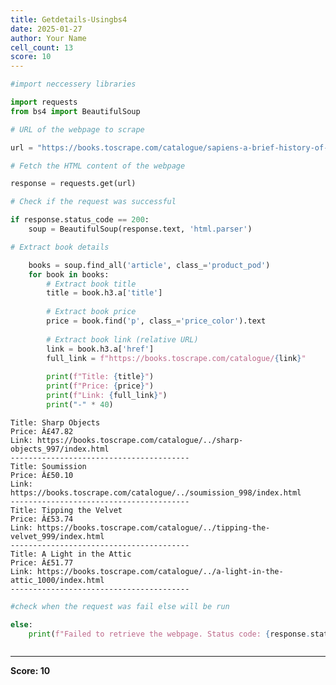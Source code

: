 ```yaml
---
title: Getdetails-Usingbs4
date: 2025-01-27
author: Your Name
cell_count: 13
score: 10
---
```


```python
#import neccessery libraries
```


```python
import requests
from bs4 import BeautifulSoup
```


```python
# URL of the webpage to scrape
```


```python
url = "https://books.toscrape.com/catalogue/sapiens-a-brief-history-of-humankind_996/index.html"
```


```python
# Fetch the HTML content of the webpage
```


```python
response = requests.get(url)
```


```python
# Check if the request was successful
```


```python
if response.status_code == 200:
    soup = BeautifulSoup(response.text, 'html.parser')
```


```python
# Extract book details
```


```python
    books = soup.find_all('article', class_='product_pod')
    for book in books:
        # Extract book title
        title = book.h3.a['title']
        
        # Extract book price
        price = book.find('p', class_='price_color').text
        
        # Extract book link (relative URL)
        link = book.h3.a['href']
        full_link = f"https://books.toscrape.com/catalogue/{link}"
        
        print(f"Title: {title}")
        print(f"Price: {price}")
        print(f"Link: {full_link}")
        print("-" * 40)

```

    Title: Sharp Objects
    Price: Â£47.82
    Link: https://books.toscrape.com/catalogue/../sharp-objects_997/index.html
    ----------------------------------------
    Title: Soumission
    Price: Â£50.10
    Link: https://books.toscrape.com/catalogue/../soumission_998/index.html
    ----------------------------------------
    Title: Tipping the Velvet
    Price: Â£53.74
    Link: https://books.toscrape.com/catalogue/../tipping-the-velvet_999/index.html
    ----------------------------------------
    Title: A Light in the Attic
    Price: Â£51.77
    Link: https://books.toscrape.com/catalogue/../a-light-in-the-attic_1000/index.html
    ----------------------------------------



```python
#check when the request was fail else will be run
```


```python
else:
    print(f"Failed to retrieve the webpage. Status code: {response.status_code}")
```


```python

```


---
**Score: 10**
